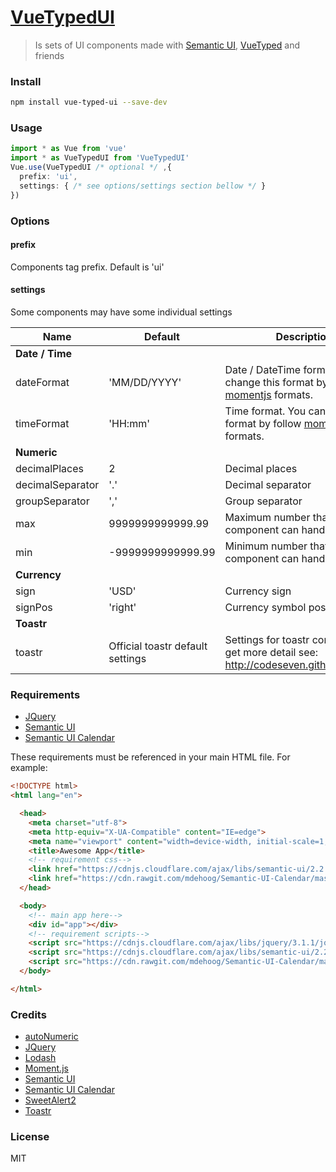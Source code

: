 # [VueTypedUI](https://vue-typed.github.io/vue-typed-ui)

> Is sets of UI components made with [Semantic UI](http://semantic-ui.com/), [VueTyped](https://vue-typed.github.io/vue-typed) and friends

### Install

```bash
npm install vue-typed-ui --save-dev
```

### Usage
```typescript
import * as Vue from 'vue'
import * as VueTypedUI from 'VueTypedUI'
Vue.use(VueTypedUI /* optional */ ,{
  prefix: 'ui',
  settings: { /* see options/settings section bellow */ }
})
```

### Options

#### prefix

Components tag prefix. Default is 'ui'

#### settings

Some components may have some individual settings

<table>
    <thead>
        <tr>
          <th>Name</th>
          <th>Default</th>
          <th>Description</th>
        </tr>
    </thead>
    <tbody>
        <tr>
          <td colspan="3"><strong>Date / Time</strong></td>
        </tr>
        <tr>
          <td>dateFormat</td>
          <td>'MM/DD/YYYY'</td>
          <td>Date / DateTime format. You can change this format by follow <a href="https://momentjs.com/">momentjs</a> formats.</td>
        </tr>
        <tr>
          <td>timeFormat</td>
          <td>'HH:mm'</td>
          <td>Time format. You can change this format by follow <a href="https://momentjs.com/">momentjs</a> formats.</td>
        </tr>
        <tr>
          <td colspan="3"><strong>Numeric</strong></td>
        </tr>
        <tr>
          <td>decimalPlaces</td>
          <td>2</td>
          <td>Decimal places</td>
        </tr>
        <tr>
          <td>decimalSeparator</td>
          <td>'.'</td>
          <td>Decimal separator</td>
        </tr>
        <tr>
          <td>groupSeparator</td>
          <td>','</td>
          <td>Group separator</td>
        </tr>
        <tr>
          <td>max</td>
          <td>9999999999999.99</td>
          <td>Maximum number that component can handle</td>
        </tr>
        <tr>
          <td>min</td>
          <td>-9999999999999.99</td>
          <td>Minimum number that component can handle</td>
        </tr>
        <tr>
          <td colspan="3"><strong>Currency</strong></td>
        </tr>
        <tr>
          <td>sign</td>
          <td>'USD'</td>
          <td>Currency sign</td>
        </tr>
        <tr>
          <td>signPos</td>
          <td>'right'</td>
          <td>Currency symbol position</td>
        </tr>
        <tr>
          <td colspan="3"><strong>Toastr</strong></td>
        </tr>
        <tr>
          <td>toastr</td>
          <td>Official toastr default settings</td>
          <td>Settings for toastr component to get more detail see: <a href="http://codeseven.github.io/toastr/">http://codeseven.github.io/toastr/</a></td>
        </tr>
    </tbody>
</table>


### Requirements

*   [JQuery](https://github.com/jquery/jquery)
*   [Semantic UI](https://github.com/Semantic-Org/Semantic-UI)
*   [Semantic UI Calendar](https://github.com/mdehoog/Semantic-UI-Calendar)

These requirements must be referenced in your main HTML file. For example:

```html
<!DOCTYPE html>
<html lang="en">

  <head>
    <meta charset="utf-8">
    <meta http-equiv="X-UA-Compatible" content="IE=edge">
    <meta name="viewport" content="width=device-width, initial-scale=1, maximum-scale=1, user-scalable=no">
    <title>Awesome App</title>
    <!-- requirement css-->
    <link href="https://cdnjs.cloudflare.com/ajax/libs/semantic-ui/2.2.7/semantic.min.css" rel="stylesheet" type="text/css">
    <link href="https://cdn.rawgit.com/mdehoog/Semantic-UI-Calendar/master/dist/calendar.min.css" rel="stylesheet" type="text/css">
  </head>

  <body>
    <!-- main app here-->
    <div id="app"></div>
    <!-- requirement scripts-->
    <script src="https://cdnjs.cloudflare.com/ajax/libs/jquery/3.1.1/jquery.min.js"></script>
    <script src="https://cdnjs.cloudflare.com/ajax/libs/semantic-ui/2.2.7/semantic.min.js"></script>
    <script src="https://cdn.rawgit.com/mdehoog/Semantic-UI-Calendar/master/dist/calendar.min.js"></script>
  </body>

</html>
```

### Credits

*   [autoNumeric](https://github.com/BobKnothe/autoNumeric)
*   [JQuery](https://github.com/jquery/jquery)
*   [Lodash](https://lodash.com/)
*   [Moment.js](http://momentjs.com/)
*   [Semantic UI](https://github.com/Semantic-Org/Semantic-UI)
*   [Semantic UI Calendar](https://github.com/mdehoog/Semantic-UI-Calendar)
*   [SweetAlert2](https://limonte.github.io/sweetalert2/)
*   [Toastr](http://codeseven.github.io/toastr/)

### <a id="License_44"></a>License

MIT